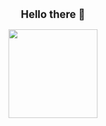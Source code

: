 <h2 align="center">
  Hello there 👋
</h2>

<p align="center">
  <img height="180em" src="https://github-readme-stats.vercel.app/api/top-langs?username=isus-ipanienko&show_icons=true&locale=en&layout=compact&hide_border=true&theme=radical" align = "center"/>
</p>

<!--
**isus-ipanienko/isus-ipanienko** is a ✨ _special_ ✨ repository because its `README.md` (this file) appears on your GitHub profile.

Here are some ideas to get you started:

- 🔭 I’m currently working on ...
- 🌱 I’m currently learning ...
- 👯 I’m looking to collaborate on ...
- 🤔 I’m looking for help with ...
- 💬 Ask me about ...
- 📫 How to reach me: ...
- 😄 Pronouns: ...
- ⚡ Fun fact: ...
-->
